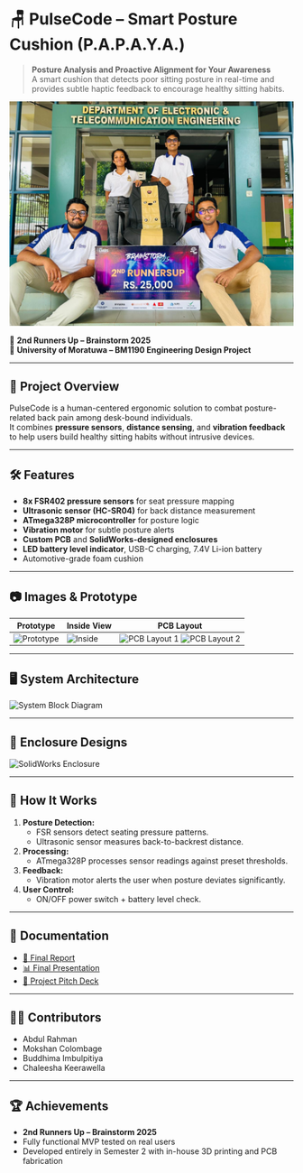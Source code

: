 # 🪑 PulseCode – Smart Posture Cushion (P.A.P.A.Y.A.)

> **Posture Analysis and Proactive Alignment for Your Awareness**  
> A smart cushion that detects poor sitting posture in real-time and provides subtle haptic feedback to encourage healthy sitting habits.

![Award Badge](brainstorm_award.jpg)

📍 **2nd Runners Up – Brainstorm 2025**  
🏫 **University of Moratuwa – BM1190 Engineering Design Project**

---

## 📜 Project Overview
PulseCode is a human-centered ergonomic solution to combat posture-related back pain among desk-bound individuals.  
It combines **pressure sensors**, **distance sensing**, and **vibration feedback** to help users build healthy sitting habits without intrusive devices.

---

## 🛠 Features
- **8x FSR402 pressure sensors** for seat pressure mapping
- **Ultrasonic sensor (HC-SR04)** for back distance measurement
- **ATmega328P microcontroller** for posture logic
- **Vibration motor** for subtle posture alerts
- **Custom PCB** and **SolidWorks-designed enclosures**
- **LED battery level indicator**, USB-C charging, 7.4V Li-ion battery
- Automotive-grade foam cushion

---

## 📷 Images & Prototype
| Prototype | Inside View | PCB Layout |
|-----------|-------------|------------|
| ![Prototype](images/prototype_front.jpg) | ![Inside](images/cushion_inside.jpg) | ![PCB Layout 1](images/pcb_layout1.jpg) ![PCB Layout 2](images/pcb_layout2.jpg) |

---

## 🖥 System Architecture
![System Block Diagram](images/system_block_diagram.png.jpg)

---

## 📐 Enclosure Designs
![SolidWorks Enclosure](images/enclosure_design.jpg)

---

## 🔬 How It Works
1. **Posture Detection:**  
   - FSR sensors detect seating pressure patterns.  
   - Ultrasonic sensor measures back-to-backrest distance.  
2. **Processing:**  
   - ATmega328P processes sensor readings against preset thresholds.  
3. **Feedback:**  
   - Vibration motor alerts the user when posture deviates significantly.  
4. **User Control:**  
   - ON/OFF power switch + battery level check.

---

## 📑 Documentation
- [📄 Final Report](docs/Report_PAPAYA.pdf)  
- [📊 Final Presentation](docs/Prometheus_Final_Presentation.pdf)  
- [🎯 Project Pitch Deck](docs/Prometheus_Project_Pitch.pdf)  

---

## 👨‍💻 Contributors
- Abdul Rahman  
- Mokshan Colombage  
- Buddhima Imbulpitiya  
- Chaleesha Keerawella

---

## 🏆 Achievements
- **2nd Runners Up – Brainstorm 2025**
- Fully functional MVP tested on real users
- Developed entirely in Semester 2 with in-house 3D printing and PCB fabrication
